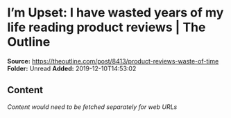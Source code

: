 # I’m Upset: I have wasted years of my life reading product reviews | The Outline

**Source:** https://theoutline.com/post/8413/product-reviews-waste-of-time
**Folder:** Unread
**Added:** 2019-12-10T14:53:02




## Content
*Content would need to be fetched separately for web URLs*
